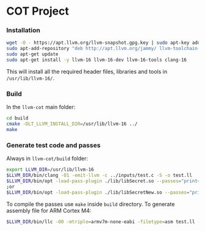 COT Project
=========
### Installation
```bash
wget -O - https://apt.llvm.org/llvm-snapshot.gpg.key | sudo apt-key add -
sudo apt-add-repository "deb http://apt.llvm.org/jammy/ llvm-toolchain-jammy-16 main"
sudo apt-get update
sudo apt-get install -y llvm-16 llvm-16-dev llvm-16-tools clang-16
```
This will install all the required header files, libraries and tools in
`/usr/lib/llvm-16/`.

### Build
In the `llvm-cot` main folder:
```bash
cd build
cmake -DLT_LLVM_INSTALL_DIR=/usr/lib/llvm-16 ../
make
```
### Generate test code and passes
Always in `llvm-cot/build` folder:
```bash
export LLVM_DIR=/usr/lib/llvm-16
$LLVM_DIR/bin/clang -O1 -emit-llvm -c ../inputs/test.c -S -o test.ll
$LLVM_DIR/bin/opt -load-pass-plugin ./lib/libSecret.so --passes="print<inputsVector>" -disable-output test.ll
;or
$LLVM_DIR/bin/opt -load-pass-plugin ./lib/libSecretNew.so --passes="print<inputsVector>" test.ll -S -o test2.ll
```
To compile the passes use `make` inside `build` directory.
To generate assembly file for ARM Cortex M4:
```bash
$LLVM_DIR/bin/llc -O0 -mtriple=armv7m-none-eabi -filetype=asm test.ll -o output.s
```
